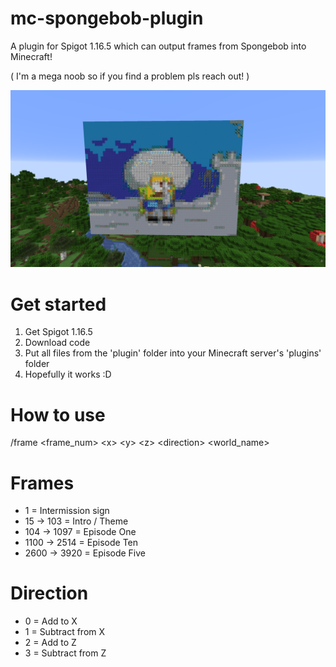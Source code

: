 # mc-spongebob-plugin
A plugin for Spigot 1.16.5 which can output frames from Spongebob into Minecraft!

( I'm a mega noob so if you find a problem pls reach out! )

![Spongebob Plugin](/spongebob_plugin.png)

# Get started
1. Get Spigot 1.16.5
2. Download code
3. Put all files from the 'plugin' folder into your Minecraft server's 'plugins' folder
4. Hopefully it works :D

# How to use
\/frame \<frame_num\> \<x\> \<y\> \<z\> \<direction\> \<world_name\>
  
# Frames
- 1 = Intermission sign
- 15 -> 103 = Intro / Theme
- 104 -> 1097 = Episode One
- 1100 -> 2514 = Episode Ten
- 2600 -> 3920 = Episode Five

# Direction
- 0 = Add to X
- 1 = Subtract from X
- 2 = Add to Z
- 3 = Subtract from Z
